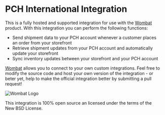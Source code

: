 # PCH  International Integration

This is a fully hosted and supported integration for use with the [Wombat](http://wombat.co) product. With this integration you can perform the following functions:

* Send shipment data to your PCH account whenever a customer places an order from your storefront
* Retrieve shipment updates from your PCH account and automatically update your storefront
* Sync inventory updates between your storefront and your PCH account

[Wombat](http://wombat.co) allows you to connect to your own custom integrations.  Feel free to modify the source code and host your own version of the integration - or beter yet, help to make the official integration better by submitting a pull request!

![Wombat Logo](http://spreecommerce.com/images/wombat_logo.png)

This integration is 100% open source an licensed under the terms of the New BSD License.
